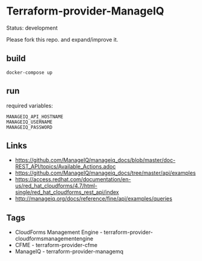 # Terraform-provider-ManageIQ

Status: development

Please fork this repo. and expand/improve it.

## build

```
docker-compose up
```

## run

required variables:
```
MANAGEIQ_API_HOSTNAME
MANAGEIQ_USERNAME
MANAGEIQ_PASSWORD

```

## Links

- https://github.com/ManageIQ/manageiq_docs/blob/master/doc-REST_API/topics/Available_Actions.adoc
- https://github.com/ManageIQ/manageiq_docs/tree/master/api/examples
- https://access.redhat.com/documentation/en-us/red_hat_cloudforms/4.7/html-single/red_hat_cloudforms_rest_api/index
- http://manageiq.org/docs/reference/fine/api/examples/queries

## Tags

- CloudForms Management Engine - terraform-provider-cloudformsmanagementengine
- CFME - terraform-provider-cfme
- ManageIQ - terraform-provider-managemq
